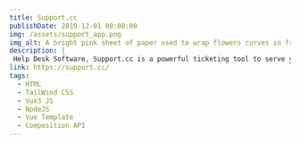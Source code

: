 ```yaml
---
title: Support.cc
publishDate: 2019-12-01 00:00:00
img: /assets/support_app.png
img_alt: A bright pink sheet of paper used to wrap flowers curves in front of rich blue background
description: |
 Help Desk Software, Support.cc is a powerful ticketing tool to serve your customers better
link: https://support.cc/
tags:
  - HTML
  - TailWind CSS
  - Vue3 JS
  - NodeJS
  - Vue Template
  - Composition API
---
```


